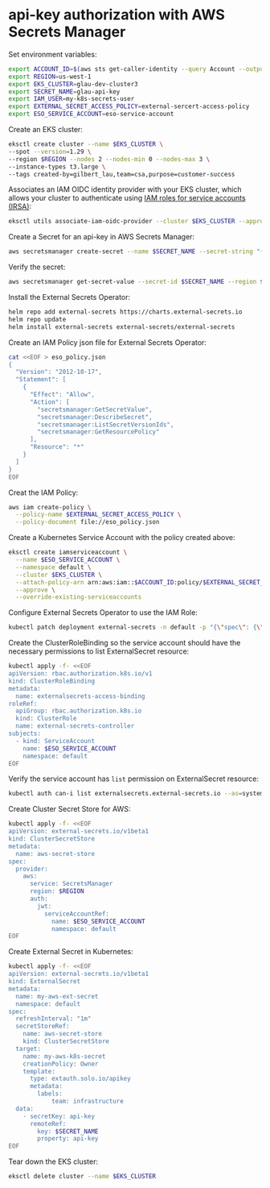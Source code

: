 # api-key authorization with AWS Secrets Manager

Set environment variables:
```sh
export ACCOUNT_ID=$(aws sts get-caller-identity --query Account --output text)
export REGION=us-west-1
export EKS_CLUSTER=glau-dev-cluster3
export SECRET_NAME=glau-api-key
export IAM_USER=my-k8s-secrets-user
export EXTERNAL_SECRET_ACCESS_POLICY=external-sercert-access-policy
export ESO_SERVICE_ACCOUNT=eso-service-account
```

Create an EKS cluster:
```sh
eksctl create cluster --name $EKS_CLUSTER \                              
--spot --version=1.29 \
--region $REGION --nodes 2 --nodes-min 0 --nodes-max 3 \
--instance-types t3.large \        
--tags created-by=gilbert_lau,team=csa,purpose=customer-success 
```

Associates an IAM OIDC identity provider with your EKS cluster, which allows your cluster to authenticate using [IAM roles for service accounts (IRSA)](https://docs.aws.amazon.com/eks/latest/userguide/iam-roles-for-service-accounts.html):
```sh
eksctl utils associate-iam-oidc-provider --cluster $EKS_CLUSTER --approve
```

Create a Secret for an api-key in AWS Secrets Manager:
```sh
aws secretsmanager create-secret --name $SECRET_NAME --secret-string "{\"api-key\": \"LetMeIn\"}" --region $REGION
```
Verify the secret:
```sh
aws secretsmanager get-secret-value --secret-id $SECRET_NAME --region $REGION
```

Install the External Secrets Operator:
```sh
helm repo add external-secrets https://charts.external-secrets.io
helm repo update
helm install external-secrets external-secrets/external-secrets
```

Create an IAM Policy json file for External Secrets Operator:
```sh
cat <<EOF > eso_policy.json
{
  "Version": "2012-10-17",
  "Statement": [
    {
      "Effect": "Allow",
      "Action": [
        "secretsmanager:GetSecretValue",
        "secretsmanager:DescribeSecret",
        "secretsmanager:ListSecretVersionIds",
		"secretsmanager:GetResourcePolicy"
      ],
      "Resource": "*"
    }
  ]
}
EOF
```
Creat the IAM Policy:
```sh
aws iam create-policy \
  --policy-name $EXTERNAL_SECRET_ACCESS_POLICY \
  --policy-document file://eso_policy.json
```
Create a Kubernetes Service Account with the policy created above:
```sh
eksctl create iamserviceaccount \
  --name $ESO_SERVICE_ACCOUNT \
  --namespace default \
  --cluster $EKS_CLUSTER \
  --attach-policy-arn arn:aws:iam::$ACCOUNT_ID:policy/$EXTERNAL_SECRET_ACCESS_POLICY \
  --approve \
  --override-existing-serviceaccounts
```
Configure External Secrets Operator to use the IAM Role:
```sh
kubectl patch deployment external-secrets -n default -p "{\"spec\": {\"template\": {\"spec\": {\"serviceAccountName\": \"$ESO_SERVICE_ACCOUNT\"}}}}"
```

Create the ClusterRoleBinding so the service account should have the necessary permissions to list ExternalSecret resource:
```sh
kubectl apply -f- <<EOF
apiVersion: rbac.authorization.k8s.io/v1
kind: ClusterRoleBinding
metadata:
  name: externalsecrets-access-binding
roleRef:
  apiGroup: rbac.authorization.k8s.io
  kind: ClusterRole
  name: external-secrets-controller
subjects:
  - kind: ServiceAccount
    name: $ESO_SERVICE_ACCOUNT
    namespace: default
EOF
```
Verify the service account has `list` permission on ExternalSecret resource:
```sh
kubectl auth can-i list externalsecrets.external-secrets.io --as=system:serviceaccount:default:$ESO_SERVICE_ACCOUNT
```

Create Cluster Secret Store for AWS:
```sh
kubectl apply -f- <<EOF
apiVersion: external-secrets.io/v1beta1
kind: ClusterSecretStore
metadata:
  name: aws-secret-store
spec:
  provider:
    aws:
      service: SecretsManager
      region: $REGION
      auth:
        jwt:
          serviceAccountRef:
            name: $ESO_SERVICE_ACCOUNT
            namespace: default
EOF
```
Create External Secret in Kubernetes:
```sh
kubectl apply -f- <<EOF
apiVersion: external-secrets.io/v1beta1
kind: ExternalSecret
metadata:
  name: my-aws-ext-secret
  namespace: default
spec:
  refreshInterval: "1m"
  secretStoreRef:
    name: aws-secret-store
    kind: ClusterSecretStore
  target:
    name: my-aws-k8s-secret
    creationPolicy: Owner
    template:
      type: extauth.solo.io/apikey
      metadata:
        labels:
            team: infrastructure
  data:
    - secretKey: api-key
      remoteRef:
        key: $SECRET_NAME
        property: api-key
EOF
```


Tear down the EKS cluster:
```sh
eksctl delete cluster --name $EKS_CLUSTER
```